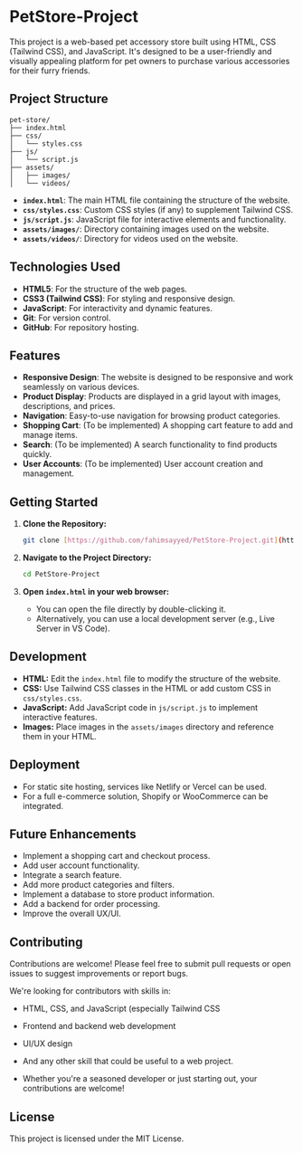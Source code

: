 # PetStore-Project

This project is a web-based pet accessory store built using HTML, CSS (Tailwind CSS), and JavaScript. It's designed to be a user-friendly and visually appealing platform for pet owners to purchase various accessories for their furry friends.

## Project Structure

```
pet-store/
├── index.html
├── css/
│   └── styles.css
├── js/
│   └── script.js
├── assets/
│   ├── images/
│   └── videos/
```

* **`index.html`**: The main HTML file containing the structure of the website.
* **`css/styles.css`**: Custom CSS styles (if any) to supplement Tailwind CSS.
* **`js/script.js`**: JavaScript file for interactive elements and functionality.
* **`assets/images/`**: Directory containing images used on the website.
* **`assets/videos/`**: Directory for videos used on the website.

## Technologies Used

* **HTML5**: For the structure of the web pages.
* **CSS3 (Tailwind CSS)**: For styling and responsive design.
* **JavaScript**: For interactivity and dynamic features.
* **Git**: For version control.
* **GitHub**: For repository hosting.

## Features

* **Responsive Design**: The website is designed to be responsive and work seamlessly on various devices.
* **Product Display**: Products are displayed in a grid layout with images, descriptions, and prices.
* **Navigation**: Easy-to-use navigation for browsing product categories.
* **Shopping Cart**: (To be implemented) A shopping cart feature to add and manage items.
* **Search**: (To be implemented) A search functionality to find products quickly.
* **User Accounts**: (To be implemented) User account creation and management.

## Getting Started

1.  **Clone the Repository:**

    ```bash
    git clone [https://github.com/fahimsayyed/PetStore-Project.git](https://github.com/fahimsayyed/PetStore-Project.git)
    ```

2.  **Navigate to the Project Directory:**

    ```bash
    cd PetStore-Project
    ```

3.  **Open `index.html` in your web browser:**

    * You can open the file directly by double-clicking it.
    * Alternatively, you can use a local development server (e.g., Live Server in VS Code).

## Development

* **HTML:** Edit the `index.html` file to modify the structure of the website.
* **CSS:** Use Tailwind CSS classes in the HTML or add custom CSS in `css/styles.css`.
* **JavaScript:** Add JavaScript code in `js/script.js` to implement interactive features.
* **Images:** Place images in the `assets/images` directory and reference them in your HTML.

## Deployment

* For static site hosting, services like Netlify or Vercel can be used.
* For a full e-commerce solution, Shopify or WooCommerce can be integrated.

## Future Enhancements

* Implement a shopping cart and checkout process.
* Add user account functionality.
* Integrate a search feature.
* Add more product categories and filters.
* Implement a database to store product information.
* Add a backend for order processing.
* Improve the overall UX/UI.

## Contributing

Contributions are welcome! Please feel free to submit pull requests or open issues to suggest improvements or report bugs.

We're looking for contributors with skills in:

* HTML, CSS, and JavaScript (especially Tailwind CSS
* Frontend and backend web development
* UI/UX design
* And any other skill that could be useful to a web project.

* Whether you're a seasoned developer or just starting out, your contributions are welcome!

## License

This project is licensed under the MIT License.
```
